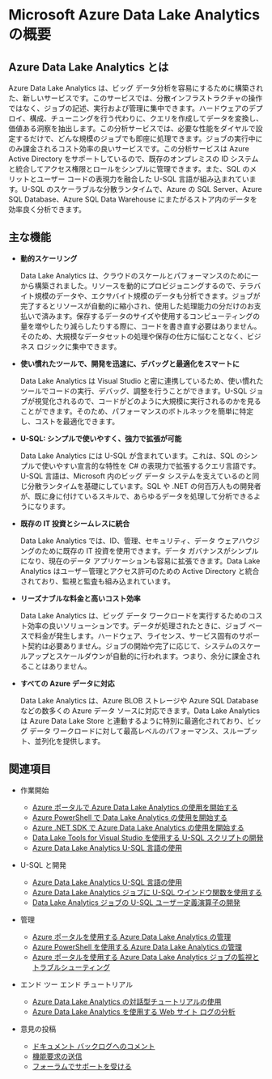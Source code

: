 <properties 
   pageTitle="Microsoft Azure Data Lake Analytics の概要 | Azure" 
   description="Data Lake Analytics は Azure のビッグ データ コンピューティング サービスであり、クラウドのデータから得られた洞察を活用し、データを使用してビジネスを推進できます。その場所やサイズは関係ありません。Data Lake Analytics は、可能な限り最もシンプルで、スケーラブルかつ経済的な方法でこれを可能にします。" 
   services="data-lake-analytics" 
   documentationCenter="" 
   authors="mumian" 
   manager="paulettm" 
   editor="cgronlun"/>
 
<tags
   ms.service="data-lake-analytics"
   ms.devlang="na"
   ms.topic="article"
   ms.tgt_pltfrm="na"
   ms.workload="big-data" 
   ms.date="01/06/2016"
   ms.author="jgao"/>

# Microsoft Azure Data Lake Analytics の概要

## Azure Data Lake Analytics とは

Azure Data Lake Analytics は、ビッグ データ分析を容易にするために構築された、新しいサービスです。このサービスでは、分散インフラストラクチャの操作ではなく、ジョブの記述、実行および管理に集中できます。ハードウェアのデプロイ、構成、チューニングを行う代わりに、クエリを作成してデータを変換し、価値ある洞察を抽出します。この分析サービスでは、必要な性能をダイヤルで設定するだけで、どんな規模のジョブでも即座に処理できます。ジョブの実行中にのみ課金されるコスト効率の良いサービスです。この分析サービスは Azure Active Directory をサポートしているので、既存のオンプレミスの ID システムと統合してアクセス権限とロールをシンプルに管理できます。また、SQL のメリットとユーザー コードの表現力を融合した U-SQL 言語が組み込まれています。U-SQL のスケーラブルな分散ランタイムで、Azure の SQL Server、Azure SQL Database、Azure SQL Data Warehouse にまたがるストア内のデータを効率良く分析できます。


## 主な機能

- **動的スケーリング** 

    Data Lake Analytics は、クラウドのスケールとパフォーマンスのために一から構築されました。リソースを動的にプロビジョニングするので、テラバイト規模のデータや、エクサバイト規模のデータも分析できます。ジョブが完了するとリソースが自動的に縮小され、使用した処理能力の分だけのお支払いで済みます。保存するデータのサイズや使用するコンピューティングの量を増やしたり減らしたりする際に、コードを書き直す必要はありません。そのため、大規模なデータセットの処理や保存の仕方に悩むことなく、ビジネス ロジックに集中できます。

- **使い慣れたツールで、開発を迅速に、デバッグと最適化をスマートに**

    Data Lake Analytics は Visual Studio と密に連携しているため、使い慣れたツールでコードの実行、デバッグ、調整を行うことができます。U-SQL ジョブが視覚化されるので、コードがどのように大規模に実行されるのかを見ることができます。そのため、パフォーマンスのボトルネックを簡単に特定し、コストを最適化できます。

- **U-SQL: シンプルで使いやすく、強力で拡張が可能**

    Data Lake Analytics には U-SQL が含まれています。これは、SQL のシンプルで使いやすい宣言的な特性を C# の表現力で拡張するクエリ言語です。U-SQL 言語は、Microsoft 内のビッグ データ システムを支えているのと同じ分散ランタイムを基礎にしています。SQL や .NET の何百万人もの開発者が、既に身に付けているスキルで、あらゆるデータを処理して分析できるようになります。

- **既存の IT 投資とシームレスに統合**

    Data Lake Analytics では、ID、管理、セキュリティ、データ ウェアハウジングのために既存の IT 投資を使用できます。データ ガバナンスがシンプルになり、現在のデータ アプリケーションも容易に拡張できます。Data Lake Analytics はユーザー管理とアクセス許可のための Active Directory と統合されており、監視と監査も組み込まれています。

- **リーズナブルな料金と高いコスト効率**

    Data Lake Analytics は、ビッグ データ ワークロードを実行するためのコスト効率の良いソリューションです。データが処理されたときに、ジョブ ベースで料金が発生します。ハードウェア、ライセンス、サービス固有のサポート契約は必要ありません。ジョブの開始や完了に応じて、システムのスケールアップとスケールダウンが自動的に行われます。つまり、余分に課金されることはありません。

- **すべての Azure データに対応**

    Data Lake Analytics は、Azure BLOB ストレージや Azure SQL Database などの数多くの Azure データ ソースに対応できます。Data Lake Analytics は Azure Data Lake Store と連動するように特別に最適化されており、ビッグ データ ワークロードに対して最高レベルのパフォーマンス、スループット、並列化を提供します。

## 関連項目

- 作業開始
    - [Azure ポータルで Azure Data Lake Analytics の使用を開始する](data-lake-analytics-get-started-portal.md)
    - [Azure PowerShell で Data Lake Analytics の使用を開始する](data-lake-analytics-get-started-powershell.md)
    - [Azure .NET SDK で Azure Data Lake Analytics の使用を開始する](data-lake-analytics-get-started-net-sdk.md)
    - [Data Lake Tools for Visual Studio を使用する U-SQL スクリプトの開発](data-lake-analytics-data-lake-tools-get-started.md)
    - [Azure Data Lake Analytics U-SQL 言語の使用](data-lake-analytics-u-sql-get-started.md)
    
- U-SQL と開発
    - [Azure Data Lake Analytics U-SQL 言語の使用](data-lake-analytics-u-sql-get-started.md)
    - [Azure Data Lake Analytics ジョブに U-SQL ウインドウ関数を使用する](data-lake-analytics-use-window-functions.md)
    - [Data Lake Analytics ジョブの U-SQL ユーザー定義演算子の開発](data-lake-analytics-u-sql-develop-user-defined-operators.md)
    
- 管理
    - [Azure ポータルを使用する Azure Data Lake Analytics の管理](data-lake-analytics-manage-use-portal.md)
    - [Azure PowerShell を使用する Azure Data Lake Analytics の管理](data-lake-analytics-manage-use-powershell.md)
    - [Azure ポータルを使用する Azure Data Lake Analytics ジョブの監視とトラブルシューティング](data-lake-analytics-monitor-and-troubleshoot-jobs-tutorial.md)

- エンド ツー エンド チュートリアル
    - [Azure Data Lake Analytics の対話型チュートリアルの使用](data-lake-analytics-use-interactive-tutorials.md)
    - [Azure Data Lake Analytics を使用する Web サイト ログの分析](data-lake-analytics-analyze-weblogs.md)

- 意見の投稿
    - [ドキュメント バックログへのコメント](data-lake-analytics-documentation-backlog.md)
    - [機能要求の送信](http://aka.ms/adlafeedback)
    - [フォーラムでサポートを受ける](http://aka.ms/adlaforums)

<!---HONumber=AcomDC_0107_2016-->